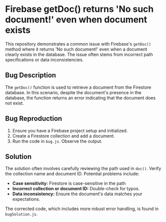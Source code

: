 # Firebase getDoc() returns 'No such document!' even when document exists

This repository demonstrates a common issue with Firebase's `getDoc()` method where it returns 'No such document!' even when a document clearly exists in the database.  The issue often stems from incorrect path specifications or data inconsistencies.

## Bug Description
The `getDoc()` function is used to retrieve a document from the Firestore database. In this scenario, despite the document's presence in the database, the function returns an error indicating that the document does not exist.

## Bug Reproduction
1. Ensure you have a Firebase project setup and initialized.
2. Create a Firestore collection and add a document.
3. Run the code in `bug.js`. Observe the output.

## Solution
The solution often involves carefully reviewing the path used in `doc()`. Verify the collection name and document ID.  Potential problems include:
* **Case sensitivity:**  Firestore is case-sensitive in the path
* **Incorrect collection or document ID:** Double-check for typos.
* **Data inconsistency:**  Ensure the document's data matches your expectations.

The corrected code, which includes more robust error handling, is found in `bugSolution.js`.